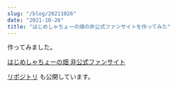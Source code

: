 ```yaml
---
slug: "/blog/20211026"
date: "2021-10-26"
title: "はじめしゃちょーの畑の非公式ファンサイトを作ってみた"
---
```


作ってみました。

[はじめしゃちょーの畑 非公式ファンサイト](https://hatake.kk-web.link/)

[リポジトリ](https://github.com/piro0919/hatake2) も公開しています。
